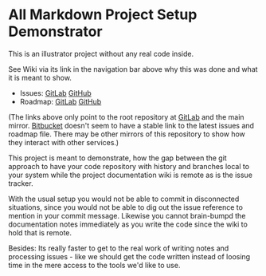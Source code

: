 # All Markdown Project Setup Demonstrator

This is an illustrator project without any real code inside.

See Wiki via its link in the navigation bar above why this was done and what 
it is meant to show.

* Issues: 
  [GitLab](https://gitlab.com/backendzeit/markdown-demo/blob/trackdown/issues.md)
  [GitHub](https://github.com/mgoellnitz/markdown-demo/blob/trackdown/issues.md)
* Roadmap:
  [GitLab](https://gitlab.com/backendzeit/markdown-demo/blob/trackdown/roadmap.md)
  [GitHub](https://github.com/mgoellnitz/markdown-demo/blob/trackdown/roadmap.md)

(The links above only point to the root repository at [GitLab][gitlab] and the
main mirror. [Bitbucket][bitbucket] doesn't seem to have a stable link to the 
latest issues and roadmap file. There may be other mirrors of this repository 
to show how they interact with other services.)

This project is meant to demonstrate, how the gap between the git approach to 
have your code repository with history and branches local to your system while
the project documentation wiki is remote as is the issue tracker.

With the usual setup you would not be able to commit in disconnected situations,
since you would not be able to dig out the issue reference to mention in your
commit message. Likewise you cannot brain-bumpd the documentation notes 
immediately as you write the code since the wiki to hold that is remote.

Besides: Its really faster to get to the real work of writing notes and
processing issues - like we should get the code written instead of loosing
time in the mere access to the tools we'd like to use.

[markdown]: https://daringfireball.net/projects/markdown/
[git]: http://git-scm.com/
[bitbucket]: https://bitbucket.org/
[gitlab]: https://gitlab.com/
[github]: https://github.com/
[trackdown]: http://mgoellnitz.github.io/trackdown/
[mdwiki]: http://mdwiki.info
